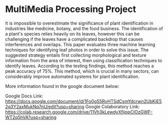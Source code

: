 # MultiMedia Processing Project

It is impossible to overestimate the significance of plant identification in industries like medicine, botany, and the food business. The identification of a plant's species relies heavily on its leaves, however this can be challenging if the leaves have a complicated backdrop that causes interferences and overlaps. This paper evaluates three machine learning techniques for identifying leaf photos in order to solve this issue. The suggested strategy entails first collecting morphological and texture information from the area of interest, then using classification techniques to identify leaves. According to the testing findings, this method reaches a peak accuracy of 75%. This method, which is crucial in many sectors, can considerably improve automated systems for plant identification.

More information found in the google document below: 

Google Docs Link: https://docs.google.com/document/d/1Fo0gS5RvHTSdCsmYdcrwn2UbKiE52q3Y2axMukNq7nU/edit?usp=sharing
Google Colaboratory Link: https://colab.research.google.com/drive/11Vh3kLewdyXfijppClOzGWF-WT2q5hVA?usp=sharing

